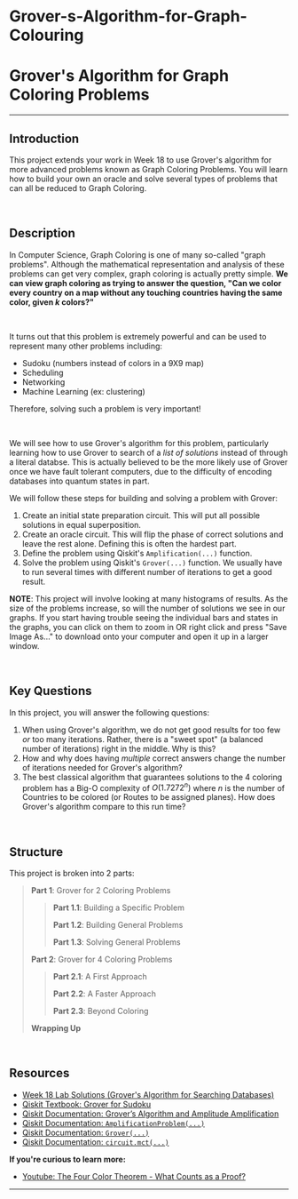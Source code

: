 # Grover-s-Algorithm-for-Graph-Colouring
# **Grover's Algorithm for Graph Coloring Problems**
---

## **Introduction** 
This project extends your work in Week 18 to use Grover's algorithm for more advanced problems known as Graph Coloring Problems. You will learn how to build your own an oracle and solve several types of problems that can all be reduced to Graph Coloring.

<br>

## **Description**
In Computer Science, Graph Coloring is one of many so-called "graph problems". Although the mathematical representation and analysis of these problems can get very complex, graph coloring is actually pretty simple. **We can view graph coloring as trying to answer the question, "Can we color every country on a map without any touching countries having the same color, given *k* colors?"**

<br>

It turns out that this problem is extremely powerful and can be used to represent many other problems including:
* Sudoku (numbers instead of colors in a 9X9 map)
* Scheduling
* Networking
* Machine Learning (ex: clustering)

Therefore, solving such a problem is very important!

<br>

We will see how to use Grover's algorithm for this problem, particularly learning how to use Grover to search of a *list of solutions* instead of through a literal databse. This is actually believed to be the more likely use of Grover once we have fault tolerant computers, due to the difficulty of encoding databases into quantum states in part.

We will follow these steps for building and solving a problem with Grover:
1. Create an initial state preparation circuit. This will put all possible solutions in equal superposition.
1. Create an oracle circuit. This will flip the phase of correct solutions and leave the rest alone. Defining this is often the hardest part.
1. Define the problem using Qiskit's `Amplification(...)` function.
1. Solve the problem using Qiskit's `Grover(...)` function. We usually have to run several times with different number of iterations to get a good result.



**NOTE**: This project will involve looking at many histograms of results. As the size of the problems increase, so will the number of solutions we see in our graphs. If you start having trouble seeing the individual bars and states in the graphs, you can click on them to zoom in OR right click and press "Save Image As..." to download onto your computer and open it up in a larger window.

<br>

## **Key Questions**
In this project, you will answer the following questions:
1. When using Grover's algorithm, we do not get good results for too few *or* too many iterations. Rather, there is a "sweet spot" (a balanced number of iterations) right in the middle. Why is this?
2. How and why does having *multiple* correct answers change the number of iterations needed for Grover's algorithm?
3. The best classical algorithm that guarantees solutions to the 4 coloring problem has a Big-O complexity of $O(1.7272^n)$ where $n$ is the number of Countries to be colored (or Routes to be assigned planes). How does Grover's algorithm compare to this run time?

<br>

## **Structure**
This project is broken into 2 parts:
> **Part 1**: Grover for 2 Coloring Problems
>
>> **Part 1.1**: Building a Specific Problem
>>
>> **Part 1.2**: Building General Problems
>>
>> **Part 1.3**: Solving General Problems
>
> **Part 2**: Grover for 4 Coloring Problems
>
>> **Part 2.1**: A First Approach
>>
>> **Part 2.2**: A Faster Approach
>>
>> **Part 2.3**: Beyond Coloring
>
> **Wrapping Up**

<br>

## **Resources**

* [Week 18 Lab Solutions (Grover's Algorithm for Searching Databases)](https://drive.google.com/file/d/1BAYHXCpXLp-iP2WyvamVbRchshwxOquM/view?usp=sharing)
* [Qiskit Textbook: Grover for Sudoku](https://qiskit.org/textbook/ch-algorithms/grover.html#sudoku)
* [Qiskit Documentation: Grover’s Algorithm and Amplitude Amplification](https://qiskit.org/documentation/tutorials/algorithms/06_grover.html)
* [Qiskit Documentation: `AmplificationProblem(...)`](https://qiskit.org/documentation/stubs/qiskit.algorithms.AmplificationProblem.html)
* [Qiskit Documentation: `Grover(...)`](https://qiskit.org/documentation/stubs/qiskit.algorithms.Grover.html)
* [Qiskit Documentation: `circuit.mct(...)`](https://qiskit.org/documentation/stubs/qiskit.circuit.QuantumCircuit.mct.html)

**If you're curious to learn more:**
* [Youtube: The Four Color Theorem - What Counts as a Proof?](https://www.youtube.com/watch?v=42-ws3bkrKM)

---

